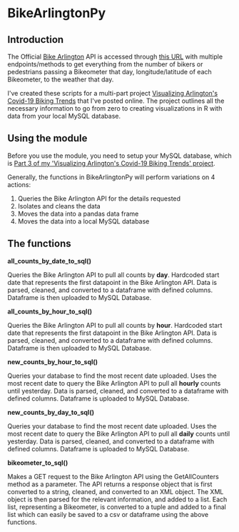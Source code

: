 # BikeArlingtonPy
 
## Introduction

The Official [Bike Arlington](http://counters.bikearlington.com/data-for-developers/) API is accessed through [this URL](http://webservices.commuterpage.com/counters.cfc?wsdl) with multiple endpoints/methods to get everything from the number of bikers or pedestrians passing a Bikeometer that day, longitude/latitude of each Bikeometer, to the weather that day.

I've created these scripts for a multi-part project [Visualizing Arlington's Covid-19 Biking Trends](https://nathansprojects.com/part_1_the_plan.html) that I've posted online. The project outlines all the necessary information to go from zero to creating visualizations in R with data from your local MySQL database.

## Using the module

Before you use the module, you need to setup your MySQL database, which is [Part 3 of my 'Visualizing Arlington's Covid-19 Biking Trends' project](https://nathansprojects.com/part_3_setup_your_database.html).

Generally, the functions in BikeArlingtonPy will perform variations on 4 actions:

1.  Queries the Bike Arlington API for the details requested
2.  Isolates and cleans the data
3.  Moves the data into a pandas data frame
4.  Moves the data into a local MySQL database

## The functions

**all_counts_by_date_to_sql()**

Queries the Bike Arlington API to pull all counts by **day**. Hardcoded start date that represents the first datapoint in the Bike Arlington API. Data is parsed, cleaned, and converted to a dataframe with defined columns. Dataframe is then uploaded to MySQL Database.

**all_counts_by_hour_to_sql()**

Queries the Bike Arlington API to pull all counts by **hour**. Hardcoded start date that represents the first datapoint in the Bike Arlington API. Data is parsed, cleaned, and converted to a dataframe with defined columns. Dataframe is then uploaded to MySQL Database.    

**new_counts_by_hour_to_sql()**

Queries your database to find the most recent date uploaded. Uses the most recent date to query the Bike Arlington API to pull all **hourly** counts until yesterday. Data is parsed, cleaned, and converted to a dataframe with defined columns. Dataframe is uploaded to MySQL Database.

**new_counts_by_day_to_sql()**

Queries your database to find the most recent date uploaded. Uses the most recent date to query the Bike Arlington API to pull all **daily** counts until yesterday. Data is parsed, cleaned, and converted to a dataframe with defined columns. Dataframe is uploaded to MySQL Database.

**bikeometer_to_sql()**

Makes a GET request to the Bike Arlington API using the GetAllCounters method as a parameter. The API returns a response object that is first converted to a string, cleaned, and converted to an XML object. The XML object is then parsed for the relevant information, and added to a list. Each list, representing a Bikeometer, is converted to a tuple and added to a final list which can easily be saved to a csv or dataframe using the above functions.